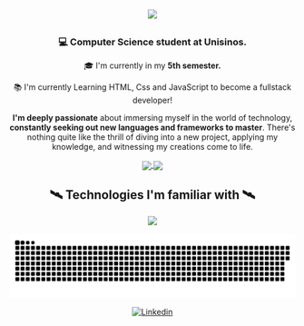 <h1 align="center">
<img src="https://readme-typing-svg.demolab.com/?font=Righteous&size=35&center=true&Center=true&width=500&height=70&duration4000&lines=Hi+There!+🖐️;I'm+Benjamin+Vichel!🤓;"/>
  
</h1>

<h3 align="center"> 💻 Computer Science student at Unisinos. </h3>  
<div align="center">

  🎓 I'm currently in my **5th semester.**

📚 I'm currently Learning HTML, Css and JavaScript to become a fullstack developer!

**I'm deeply passionate** about immersing myself in the world of technology, **constantly seeking out new languages and frameworks to master**. There's nothing quite like the thrill of diving into a new project, applying my knowledge, and witnessing my creations come to life.

<a href="https://github.com/anuraghazra/github-readme-stats">
  <img height=150 align="center" src="https://github-readme-stats-gamma-eight-55.vercel.app/api?username=benjaminvichel&show_icons=true&include_all_commits=true&count_private=true" />
</a>
<a href="https://github.com/anuraghazra/convoychat">
  <img height=150 align="center" src="https://github-readme-stats-gamma-eight-55.vercel.app/api/top-langs?username=benjaminvichel&layout=compact&langs_count=8&card_width=200&include_all_commits=true&count_private=true" />
</a>

<h2 align="center"> 🛰️ Technologies I'm familiar with 🛰️</h2>
<div align="center">
<a href="https://skillicons.dev">
  <img src="https://skillicons.dev/icons?i=c,cpp,cs,mysql,git,github,html,css,java,js"/>
</a>
  
<div align = "center">
  
![Snake animation](https://github.com/deividmarreiro/deividmarreiro/blob/output/github-contribution-grid-snake.svg)
  
</div>

[![Linkedin](https://img.shields.io/badge/LinkedIn-0077B5?style=for-the-badge&logo=linkedin&logoColor=white)](https://www.linkedin.com/in/benjaminvichel/)

